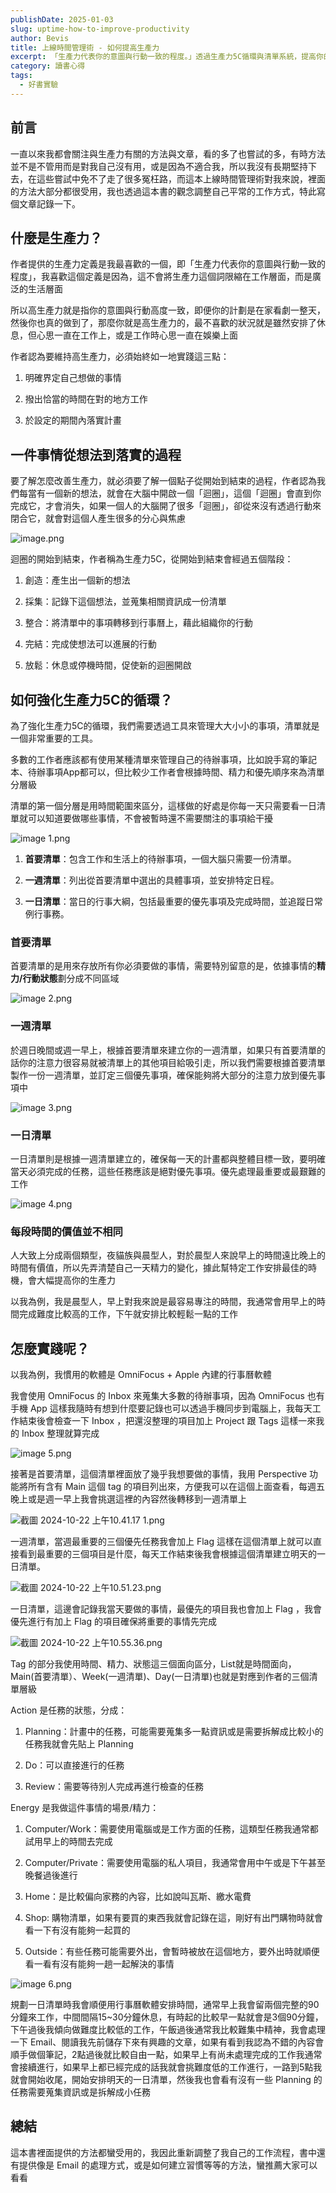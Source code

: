 ```yaml
---
publishDate: 2025-01-03
slug: uptime-how-to-improve-productivity
author: Bevis
title: 上線時間管理術 - 如何提高生產力
excerpt: 「生產力代表你的意圖與行動一致的程度。」透過生產力5C循環與清單系統，提高你的生產力。
category: 讀書心得
tags:
  - 好書實驗
---
```


## 前言

一直以來我都會關注與生產力有關的方法與文章，看的多了也嘗試的多，有時方法並不是不管用而是對我自己沒有用，或是因為不適合我，所以我沒有長期堅持下去，在這些嘗試中免不了走了很多冤枉路，而這本上線時間管理術對我來說，裡面的方法大部分都很受用，我也透過這本書的觀念調整自己平常的工作方式，特此寫個文章記錄一下。

## 什麼是生產力？

作者提供的生產力定義是我最喜歡的一個，即「生產力代表你的意圖與行動一致的程度」，我喜歡這個定義是因為，這不會將生產力這個詞限縮在工作層面，而是廣泛的生活層面



所以高生產力就是指你的意圖與行動高度一致，即便你的計劃是在家看劇一整天，然後你也真的做到了，那麼你就是高生產力的，最不喜歡的狀況就是雖然安排了休息，但心思一直在工作上，或是工作時心思一直在娛樂上面



作者認為要維持高生產力，必須始終如一地實踐這三點：

1. 明確界定自己想做的事情

2. 撥出恰當的時間在對的地方工作

3. 於設定的期間內落實計畫

## 一件事情從想法到落實的過程

要了解怎麼改善生產力，就必須要了解一個點子從開始到結束的過程，作者認為我們每當有一個新的想法，就會在大腦中開啟一個「迴圈」，這個「迴圈」會直到你完成它，才會消失，如果一個人的大腦開了很多「迴圈」，卻從來沒有透過行動來閉合它，就會對這個人產生很多的分心與焦慮



![image.png](/blog/uptime-how-to-improve-productivity/image.png)

迴圈的開始到結束，作者稱為生產力5C，從開始到結束會經過五個階段：

1. 創造：產生出一個新的想法

2. 採集：記錄下這個想法，並蒐集相關資訊成一份清單 

3. 整合：將清單中的事項轉移到行事曆上，藉此組織你的行動

4. 完結：完成使想法可以進展的行動

5. 放鬆：休息或停機時間，促使新的迴圈開啟

## 如何強化生產力5C的循環？

為了強化生產力5C的循環，我們需要透過工具來管理大大小小的事項，清單就是一個非常重要的工具。



多數的工作者應該都有使用某種清單來管理自己的待辦事項，比如說手寫的筆記本、待辦事項App都可以，但比較少工作者會根據時間、精力和優先順序來為清單分層級



清單的第一個分層是用時間範圍來區分，這樣做的好處是你每一天只需要看一日清單就可以知道要做哪些事情，不會被暫時還不需要關注的事項給干擾

![image 1.png](/blog/uptime-how-to-improve-productivity/image%201.png)

1. **首要清單**：包含工作和生活上的待辦事項，一個大腦只需要一份清單。

2. **一週清單**：列出從首要清單中選出的具體事項，並安排特定日程。

3. **一日清單**：當日的行事大綱，包括最重要的優先事項及完成時間，並追蹤日常例行事務。

### 首要清單

首要清單的是用來存放所有你必須要做的事情，需要特別留意的是，依據事情的**精力/行動狀態**劃分成不同區域

![image 2.png](/blog/uptime-how-to-improve-productivity/image%202.png)

### 一週清單

於週日晚間或週一早上，根據首要清單來建立你的一週清單，如果只有首要清單的話你的注意力很容易就被清單上的其他項目給吸引走，所以我們需要根據首要清單製作一份一週清單，並訂定三個優先事項，確保能夠將大部分的注意力放到優先事項中

![image 3.png](/blog/uptime-how-to-improve-productivity/image%203.png)

### 一日清單

一日清單則是根據一週清單建立的，確保每一天的計畫都與整體目標一致，要明確當天必須完成的任務，這些任務應該是絕對優先事項。優先處理最重要或最艱難的工作

![image 4.png](/blog/uptime-how-to-improve-productivity/image%204.png)

### 每段時間的價值並不相同

人大致上分成兩個類型，夜貓族與晨型人，對於晨型人來說早上的時間遠比晚上的時間有價值，所以先弄清楚自己一天精力的變化，據此幫特定工作安排最佳的時機，會大幅提高你的生產力



以我為例，我是晨型人，早上對我來說是最容易專注的時間，我通常會用早上的時間完成難度比較高的工作，下午就安排比較輕鬆一點的工作

## 怎麼實踐呢？

以我為例，我慣用的軟體是 OmniFocus + Apple 內建的行事曆軟體



我會使用 OmniFocus 的 Inbox 來蒐集大多數的待辦事項，因為 OmniFocus 也有手機 App 這樣我隨時有想到什麼要記錄也可以透過手機同步到電腦上，我每天工作結束後會檢查一下 Inbox ，把還沒整理的項目加上 Project 跟 Tags 這樣一來我的 Inbox 整理就算完成

![image 5.png](/blog/uptime-how-to-improve-productivity/image%205.png)

接著是首要清單，這個清單裡面放了幾乎我想要做的事情，我用 Perspective 功能將所有含有 Main 這個 tag 的項目列出來，方便我可以在這個上面查看，每週五晚上或是週一早上我會挑選這裡的內容然後轉移到一週清單上

![截圖 2024-10-22 上午10.41.17 1.png](/blog/uptime-how-to-improve-productivity/截圖%202024-10-22%20上午10.41.17%201.png)



一週清單，當週最重要的三個優先任務我會加上 Flag 這樣在這個清單上就可以直接看到最重要的三個項目是什麼，每天工作結束後我會根據這個清單建立明天的一日清單。

![截圖 2024-10-22 上午10.51.23.png](/blog/uptime-how-to-improve-productivity/截圖%202024-10-22%20上午10.51.23.png)



一日清單，這邊會記錄我當天要做的事情，最優先的項目我也會加上 Flag ，我會優先進行有加上 Flag 的項目確保將重要的事情先完成

![截圖 2024-10-22 上午10.55.36.png](/blog/uptime-how-to-improve-productivity/截圖%202024-10-22%20上午10.55.36.png)



Tag 的部分我使用時間、精力、狀態這三個面向區分，List就是時間面向，Main(首要清單）、Week(一週清單)、Day(一日清單)也就是對應到作者的三個清單層級



Action 是任務的狀態，分成：

1. Planning：計畫中的任務，可能需要蒐集多一點資訊或是需要拆解成比較小的任務我就會先貼上 Planning

2. Do：可以直接進行的任務

3. Review：需要等待別人完成再進行檢查的任務



Energy 是我做這件事情的場景/精力：

1. Computer/Work：需要使用電腦或是工作方面的任務，這類型任務我通常都試用早上的時間去完成

2. Computer/Private：需要使用電腦的私人項目，我通常會用中午或是下午甚至晚餐過後進行

3. Home：是比較偏向家務的內容，比如說叫瓦斯、繳水電費

4. Shop: 購物清單，如果有要買的東西我就會記錄在這，剛好有出門購物時就會看一下有沒有能夠一起買的

5. Outside：有些任務可能需要外出，會暫時被放在這個地方，要外出時就順便看一看有沒有能夠一趟一起解決的事情



![image 6.png](/blog/uptime-how-to-improve-productivity/image%206.png)



規劃一日清單時我會順便用行事曆軟體安排時間，通常早上我會留兩個完整的90分鐘來工作，中間間隔15\~30分鐘休息，有時起的比較早一點就會是3個90分鐘，下午過後我傾向做難度比較低的工作，午飯過後通常我比較難集中精神，我會處理一下 Email、閱讀我先前儲存下來有興趣的文章，如果有看到我認為不錯的內容會順手做個筆記，2點過後就比較自由一點，如果早上有尚未處理完成的工作我通常會接續進行，如果早上都已經完成的話我就會挑難度低的工作進行，一路到5點我就會開始收尾，開始安排明天的一日清單，然後我也會看有沒有一些 Planning 的任務需要蒐集資訊或是拆解成小任務

## 總結

這本書裡面提供的方法都蠻受用的，我因此重新調整了我自己的工作流程，書中還有提供像是 Email 的處理方式，或是如何建立習慣等等的方法，蠻推薦大家可以看看

